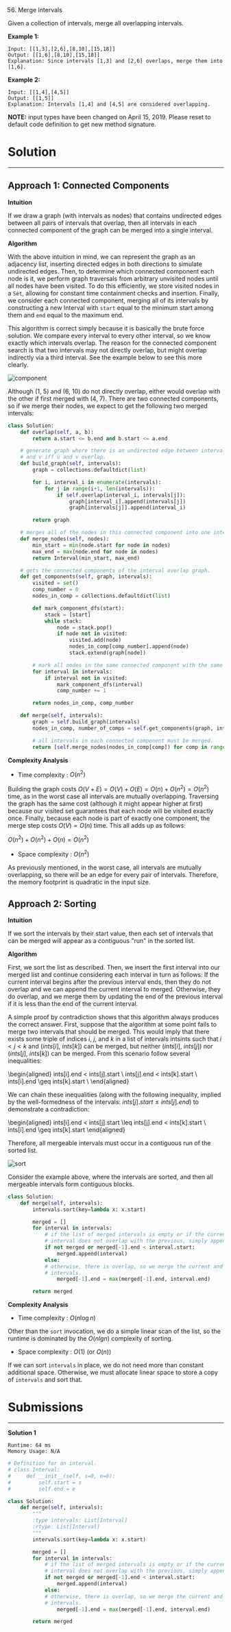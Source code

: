 56. Merge Intervals

Given a collection of intervals, merge all overlapping intervals.

**Example 1:**
```
Input: [[1,3],[2,6],[8,10],[15,18]]
Output: [[1,6],[8,10],[15,18]]
Explanation: Since intervals [1,3] and [2,6] overlaps, merge them into [1,6].
```

**Example 2:**
```
Input: [[1,4],[4,5]]
Output: [[1,5]]
Explanation: Intervals [1,4] and [4,5] are considered overlapping.
```

**NOTE:** input types have been changed on April 15, 2019. Please reset to default code definition to get new method signature.

# Solution
---
## Approach 1: Connected Components
**Intuition**

If we draw a graph (with intervals as nodes) that contains undirected edges between all pairs of intervals that overlap, then all intervals in each connected component of the graph can be merged into a single interval.

**Algorithm**

With the above intuition in mind, we can represent the graph as an adjacency list, inserting directed edges in both directions to simulate undirected edges. Then, to determine which connected component each node is it, we perform graph traversals from arbitrary unvisited nodes until all nodes have been visited. To do this efficiently, we store visited nodes in a `Set`, allowing for constant time containment checks and insertion. Finally, we consider each connected component, merging all of its intervals by constructing a new Interval with `start` equal to the minimum start among them and `end` equal to the maximum end.

This algorithm is correct simply because it is basically the brute force solution. We compare every interval to every other interval, so we know exactly which intervals overlap. The reason for the connected component search is that two intervals may not directly overlap, but might overlap indirectly via a third interval. See the example below to see this more clearly.

![component](img/56_component.png)

Although (1, 5) and (6, 10) do not directly overlap, either would overlap with the other if first merged with (4, 7). There are two connected components, so if we merge their nodes, we expect to get the following two merged intervals:

```python
class Solution:
    def overlap(self, a, b):
        return a.start <= b.end and b.start <= a.end

    # generate graph where there is an undirected edge between intervals u
    # and v iff u and v overlap.
    def build_graph(self, intervals):
        graph = collections.defaultdict(list)

        for i, interval_i in enumerate(intervals):
            for j in range(i+1, len(intervals)):
                if self.overlap(interval_i, intervals[j]):
                    graph[interval_i].append(intervals[j])
                    graph[intervals[j]].append(interval_i)

        return graph

    # merges all of the nodes in this connected component into one interval.
    def merge_nodes(self, nodes):
        min_start = min(node.start for node in nodes)
        max_end = max(node.end for node in nodes)
        return Interval(min_start, max_end)

    # gets the connected components of the interval overlap graph.
    def get_components(self, graph, intervals):
        visited = set()
        comp_number = 0
        nodes_in_comp = collections.defaultdict(list)

        def mark_component_dfs(start):
            stack = [start]
            while stack:
                node = stack.pop()
                if node not in visited:
                    visited.add(node)
                    nodes_in_comp[comp_number].append(node)
                    stack.extend(graph[node])

        # mark all nodes in the same connected component with the same integer.
        for interval in intervals:
            if interval not in visited:
                mark_component_dfs(interval)
                comp_number += 1

        return nodes_in_comp, comp_number

    def merge(self, intervals):
        graph = self.build_graph(intervals)
        nodes_in_comp, number_of_comps = self.get_components(graph, intervals)

        # all intervals in each connected component must be merged.
        return [self.merge_nodes(nodes_in_comp[comp]) for comp in range(number_of_comps)]
```

**Complexity Analysis**

* Time complexity : $O(n^2)$

Building the graph costs $O(V + E) = O(V) + O(E) = O(n) + O(n^2) = O(n^2)$ time, as in the worst case all intervals are mutually overlapping. Traversing the graph has the same cost (although it might appear higher at first) because our visited set guarantees that each node will be visited exactly once. Finally, because each node is part of exactly one component, the merge step costs $O(V) = O(n)$ time. This all adds up as follows:

$O(n^2) + O(n^2) + O(n) = O(n^2)$

* Space complexity : $O(n^2)$

As previously mentioned, in the worst case, all intervals are mutually overlapping, so there will be an edge for every pair of intervals. Therefore, the memory footprint is quadratic in the input size.

## Approach 2: Sorting
**Intuition**

If we sort the intervals by their start value, then each set of intervals that can be merged will appear as a contiguous "run" in the sorted list.

**Algorithm**

First, we sort the list as described. Then, we insert the first interval into our merged list and continue considering each interval in turn as follows: If the current interval begins after the previous interval ends, then they do not overlap and we can append the current interval to merged. Otherwise, they do overlap, and we merge them by updating the end of the previous interval if it is less than the end of the current interval.

A simple proof by contradiction shows that this algorithm always produces the correct answer. First, suppose that the algorithm at some point fails to merge two intervals that should be merged. This would imply that there exists some triple of indices $i$, $j$, and $k$ in a list of intervals intsints such that $i < j < k$ and ($ints[i]$, $ints[k]$) can be merged, but neither ($ints[i]$, $ints[j]$) nor ($ints[j]$, $ints[k]$) can be merged. From this scenario follow several inequalities:

\begin{aligned} ints[i].end < ints[j].start \\ ints[j].end < ints[k].start \\ ints[i].end \geq ints[k].start \\ \end{aligned} 

We can chain these inequalities (along with the following inequality, implied by the well-formedness of the intervals: $ints[j].start \leq ints[j].end$) to demonstrate a contradiction:

\begin{aligned} ints[i].end < ints[j].start \leq ints[j].end < ints[k].start \\ ints[i].end \geq ints[k].start \end{aligned} 

Therefore, all mergeable intervals must occur in a contiguous run of the sorted list.

![sort](img/56_sort.png)

Consider the example above, where the intervals are sorted, and then all mergeable intervals form contiguous blocks.

```python
class Solution:
    def merge(self, intervals):
        intervals.sort(key=lambda x: x.start)

        merged = []
        for interval in intervals:
            # if the list of merged intervals is empty or if the current
            # interval does not overlap with the previous, simply append it.
            if not merged or merged[-1].end < interval.start:
                merged.append(interval)
            else:
            # otherwise, there is overlap, so we merge the current and previous
            # intervals.
                merged[-1].end = max(merged[-1].end, interval.end)

        return merged
```

**Complexity Analysis**

* Time complexity : $O(n\log{}n)$

Other than the `sort` invocation, we do a simple linear scan of the list, so the runtime is dominated by the $O(nlgn)$ complexity of sorting.

* Space complexity : $O(1)$ (or $O(n)$)

If we can sort `intervals` in place, we do not need more than constant additional space. Otherwise, we must allocate linear space to store a copy of `intervals` and sort that.

# Submissions
---
**Solution 1**
```
Runtime: 64 ms
Memory Usage: N/A
```
```python
# Definition for an interval.
# class Interval:
#     def __init__(self, s=0, e=0):
#         self.start = s
#         self.end = e

class Solution:
    def merge(self, intervals):
        """
        :type intervals: List[Interval]
        :rtype: List[Interval]
        """
        intervals.sort(key=lambda x: x.start)

        merged = []
        for interval in intervals:
            # if the list of merged intervals is empty or if the current
            # interval does not overlap with the previous, simply append it.
            if not merged or merged[-1].end < interval.start:
                merged.append(interval)
            else:
            # otherwise, there is overlap, so we merge the current and previous
            # intervals.
                merged[-1].end = max(merged[-1].end, interval.end)

        return merged
```